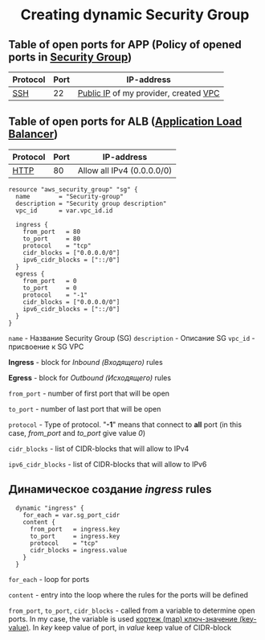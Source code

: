# <div align="center">Creating dynamic Security Group</div>

## Table of open ports for APP (Policy of opened ports in [Security Group](https://registry.terraform.io/providers/hashicorp/aws/latest/docs/resources/security_group "Security Group"))

| Protocol                                                   | Port | IP-address                                                                                                                                                                                       |
| ---------------------------------------------------------- | ---- | ------------------------------------------------------------------------------------------------------------------------------------------------------------------------------------------------ |
| [SSH](https://datatracker.ietf.org/doc/html/rfc4253 "SSH") | 22   | [Public IP](https://2ip.ru/ "Public IP") of my provider, created [VPC](https://github.com/OlesYudin/demo_2/blob/main/modules/vpc/variables.tf#:~:text=variable%20%22cidr_vpc%22%20%7B,%7D "VPC") |

## Table of open ports for ALB ([Application Load Balancer](https://registry.terraform.io/providers/hashicorp/aws/latest/docs/resources/lb "Application Load Balancer"))

| Protocol                                                     | Port | IP-address                 |
| ------------------------------------------------------------ | ---- | -------------------------- |
| [HTTP](https://datatracker.ietf.org/doc/html/rfc2616 "HTTP") | 80   | Allow all IPv4 (0.0.0.0/0) |

```
resource "aws_security_group" "sg" {
  name        = "Security-group"
  description = "Security group description"
  vpc_id      = var.vpc_id.id

  ingress {
    from_port   = 80
    to_port     = 80
    protocol    = "tcp"
    cidr_blocks = ["0.0.0.0/0"]
    ipv6_cidr_blocks = ["::/0"]
  }
  egress {
    from_port   = 0
    to_port     = 0
    protocol    = "-1"
    cidr_blocks = ["0.0.0.0/0"]
    ipv6_cidr_blocks = ["::/0"]
  }
}
```

`name` - Название Security Group (SG)
`description` - Описание SG
`vpc_id` - присвоение к SG VPC

**Ingress** - block for _Inbound (Входящего)_ rules

**Egress** - block for _Outbound (Исходящего)_ rules

`from_port` - number of first port that will be open

`to_port` - number of last port that will be open

`protocol` - Type of protocol. "**-1**" means that connect to **all** port (in this case, _from_port_ and _to_port_ give value _0_)

`cidr_blocks` - list of CIDR-blocks that will allow to IPv4

`ipv6_cidr_blocks` - list of CIDR-blocks that will allow to IPv6

## Динамическое создание _ingress_ rules

```
  dynamic "ingress" {
    for_each = var.sg_port_cidr
    content {
      from_port   = ingress.key
      to_port     = ingress.key
      protocol    = "tcp"
      cidr_blocks = ingress.value
    }
  }
```

`for_each` - loop for ports

`content` - entry into the loop where the rules for the ports will be defined

`from_port`, `to_port`, `cidr_blocks` - called from a variable to determine open ports. In my case, the variable is used [кортеж (map) ключ-значение (key-value)](https://github.com/OlesYudin/demo_2/blob/main/modules/Security-group/variables.tf#:~:text=like%20key%20%2D%2D%3E%20value-,variable%20%22sg_port_cidr%22%20%7B,%7D,-%23%20Default%20inbound%20CIDR "кортеж (map) ключ-значение (key-value)"). In _key_ keep value of port, in _value_ keep value of CIDR-block
